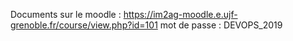 Documents sur le moodle : https://im2ag-moodle.e.ujf-grenoble.fr/course/view.php?id=101
mot de passe : DEVOPS_2019
